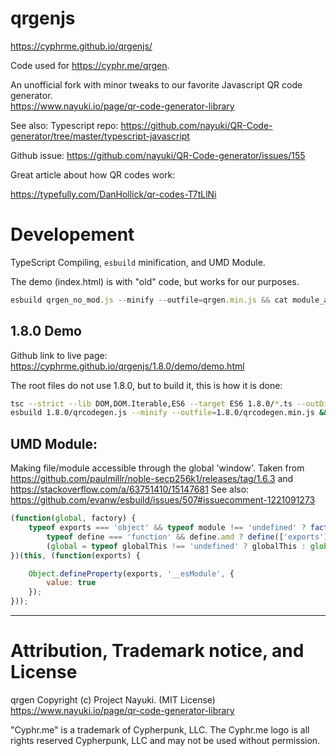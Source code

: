 # qrgenjs

https://cyphrme.github.io/qrgenjs/

Code used for https://cyphr.me/qrgen.

An unofficial fork with minor tweaks to our favorite Javascript QR code generator.  
https://www.nayuki.io/page/qr-code-generator-library

See also:
Typescript repo:
https://github.com/nayuki/QR-Code-generator/tree/master/typescript-javascript


Github issue:
https://github.com/nayuki/QR-Code-generator/issues/155



Great article about how QR codes work:

https://typefully.com/DanHollick/qr-codes-T7tLlNi


# Developement
TypeScript Compiling, `esbuild` minification, and UMD Module.


The demo (index.html) is with "old" code, but works for our purposes.  

```javascript
esbuild qrgen_no_mod.js --minify --outfile=qrgen.min.js && cat module_append.txt >> qrgen.min.js

```



## 1.8.0 Demo
Github link to live page: https://cyphrme.github.io/qrgenjs/1.8.0/demo/demo.html

The root files do not use 1.8.0, but to build it, this is how it is done: 

```sh
tsc --strict --lib DOM,DOM.Iterable,ES6 --target ES6 1.8.0/*.ts --outDir 1.8.0
esbuild 1.8.0/qrcodegen.js --minify --outfile=1.8.0/qrcodegen.min.js && cat module_append.txt >> 1.8.0/qrcodegen.min.js
```



## UMD Module:
Making file/module accessible through the global 'window'.
Taken from
https://github.com/paulmillr/noble-secp256k1/releases/tag/1.6.3
and
https://stackoverflow.com/a/63751410/15147681
See also:
https://github.com/evanw/esbuild/issues/507#issuecomment-1221091273

```javascript
(function(global, factory) {
	typeof exports === 'object' && typeof module !== 'undefined' ? factory(exports) :
		typeof define === 'function' && define.amd ? define(['exports'], factory) :
		(global = typeof globalThis !== 'undefined' ? globalThis : global || self, factory(global.qrgen = qrcodegen));
})(this, (function(exports) {

	Object.defineProperty(exports, '__esModule', {
		value: true
	});
}));
```

----------------------------------------------------------------------
# Attribution, Trademark notice, and License
qrgen Copyright (c) Project Nayuki. (MIT License)
https://www.nayuki.io/page/qr-code-generator-library

"Cyphr.me" is a trademark of Cypherpunk, LLC. The Cyphr.me logo is all rights
reserved Cypherpunk, LLC and may not be used without permission.
